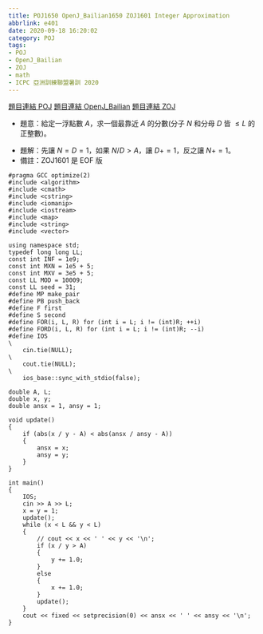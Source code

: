 ```yaml
---
title: POJ1650 OpenJ_Bailian1650 ZOJ1601 Integer Approximation
abbrlink: e401
date: 2020-09-18 16:20:02
category: POJ
tags:
- POJ
- OpenJ_Bailian
- ZOJ
- math
- ICPC 亞洲訓練聯盟暑訓 2020
---
```

[題目連結 POJ](http://poj.org/problem?id=1650)
[題目連結 OpenJ_Bailian](http://bailian.openjudge.cn/practice/1650?lang=en_US)
[題目連結 ZOJ](https://zoj.pintia.cn/problem-sets/91827364500/problems/91827365100)
* 題意：給定一浮點數 $A$，求一個最靠近 $A$ 的分數(分子 $N$ 和分母 $D$ 皆 $\leq L$ 的正整數)。
<!-- more -->
* 題解：先讓 $N=D=1$，如果 $N/D>A$，讓 $D+=1$，反之讓 $N+=1$。
* 備註：ZOJ1601 是 EOF 版
```cpp=
#pragma GCC optimize(2)
#include <algorithm>
#include <cmath>
#include <cstring>
#include <iomanip>
#include <iostream>
#include <map>
#include <string>
#include <vector>

using namespace std;
typedef long long LL;
const int INF = 1e9;
const int MXN = 1e5 + 5;
const int MXV = 3e5 + 5;
const LL MOD = 10009;
const LL seed = 31;
#define MP make_pair
#define PB push_back
#define F first
#define S second
#define FOR(i, L, R) for (int i = L; i != (int)R; ++i)
#define FORD(i, L, R) for (int i = L; i != (int)R; --i)
#define IOS                                                                    \
    cin.tie(NULL);                                                             \
    cout.tie(NULL);                                                            \
    ios_base::sync_with_stdio(false);

double A, L;
double x, y;
double ansx = 1, ansy = 1;

void update()
{
    if (abs(x / y - A) < abs(ansx / ansy - A))
    {
        ansx = x;
        ansy = y;
    }
}

int main()
{
    IOS;
    cin >> A >> L;
    x = y = 1;
    update();
    while (x < L && y < L)
    {
        // cout << x << ' ' << y << '\n';
        if (x / y > A)
        {
            y += 1.0;
        }
        else
        {
            x += 1.0;
        }
        update();
    }
    cout << fixed << setprecision(0) << ansx << ' ' << ansy << '\n';
}
```
